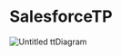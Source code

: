 # SalesforceTP

![Untitled ttDiagram](https://user-images.githubusercontent.com/83475063/128376319-2dcf260f-8fdb-4c3a-b14c-ba3f743d1193.png)

